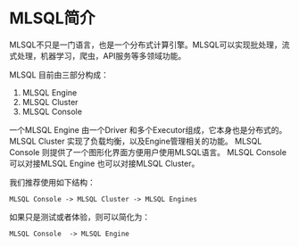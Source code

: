 # MLSQL简介

MLSQL不只是一门语言，也是一个分布式计算引擎。MLSQL可以实现批处理，流式处理，机器学习，爬虫，API服务等多领域功能。

MLSQL 目前由三部分构成：

1. MLSQL Engine
2. MLSQL Cluster
3. MLSQL Console

一个MLSQL Engine 由一个Driver 和多个Executor组成，它本身也是分布式的。MLSQL Cluster 实现了负载均衡，以及Engine管理相关的功能。
MLSQL Console 则提供了一个图形化界面方便用户使用MLSQL语言。 MLSQL Console可以对接MLSQL Engine 也可以对接MLSQL Cluster。

我们推荐使用如下结构：

```
MLSQL Console -> MLSQL Cluster -> MLSQL Engines
```

如果只是测试或者体验，则可以简化为：


```
MLSQL Console  -> MLSQL Engine
```
